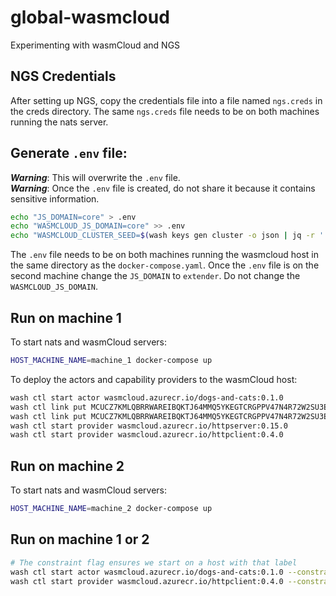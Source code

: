 # global-wasmcloud
Experimenting with wasmCloud and NGS

## NGS Credentials
After setting up NGS, copy the credentials file into a file named `ngs.creds` in the creds directory.
The same `ngs.creds` file needs to be on both machines running the nats server.

## Generate `.env` file: <br/>
***Warning***: This will overwrite the `.env` file. <br/>
***Warning***: Once the `.env` file is created, do not share it because it 
contains sensitive information. 
```bash
echo "JS_DOMAIN=core" > .env
echo "WASMCLOUD_JS_DOMAIN=core" >> .env
echo "WASMCLOUD_CLUSTER_SEED=$(wash keys gen cluster -o json | jq -r '.seed')" >> .env
```
The `.env` file needs to be on both machines running the wasmcloud host in the same directory as the `docker-compose.yaml`.
Once the `.env` file is on the second machine change the `JS_DOMAIN` to `extender`.
Do not change the `WASMCLOUD_JS_DOMAIN`.

## Run on machine 1
To start nats and wasmCloud servers:
```bash
HOST_MACHINE_NAME=machine_1 docker-compose up
```
To deploy the actors and capability providers to the wasmCloud host:
```bash
wash ctl start actor wasmcloud.azurecr.io/dogs-and-cats:0.1.0
wash ctl link put MCUCZ7KMLQBRRWAREIBQKTJ64MMQ5YKEGTCRGPPV47N4R72W2SU3EYMU VAG3QITQQ2ODAOWB5TTQSDJ53XK3SHBEIFNK4AYJ5RKAX2UNSCAPHA5M wasmcloud:httpserver ADDRESS=0.0.0.0:8081
wash ctl link put MCUCZ7KMLQBRRWAREIBQKTJ64MMQ5YKEGTCRGPPV47N4R72W2SU3EYMU VCCVLH4XWGI3SGARFNYKYT2A32SUYA2KVAIV2U2Q34DQA7WWJPFRKIKM wasmcloud:httpclient
wash ctl start provider wasmcloud.azurecr.io/httpserver:0.15.0
wash ctl start provider wasmcloud.azurecr.io/httpclient:0.4.0
```

## Run on machine 2
To start nats and wasmCloud servers:
```bash
HOST_MACHINE_NAME=machine_2 docker-compose up
```

## Run on machine 1 or 2
```bash
# The constraint flag ensures we start on a host with that label
wash ctl start actor wasmcloud.azurecr.io/dogs-and-cats:0.1.0 --constraint machine=machine_2
wash ctl start provider wasmcloud.azurecr.io/httpclient:0.4.0 --constraint machine=machine_2
```
